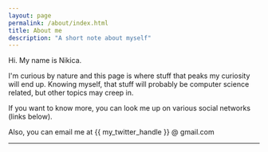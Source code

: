 ```yaml
---
layout: page
permalink: /about/index.html
title: About me
description: "A short note about myself"
---
```


Hi. My name is Nikica.

I'm curious by nature and this page is where stuff that peaks my curiosity will end up.
Knowing myself, that stuff will probably be computer science related, but other topics may creep in.

If you want to know more, you can look me up on various social networks (links below).

Also, you can email me at \{\{ my_twitter_handle }} @ gmail.com

---
